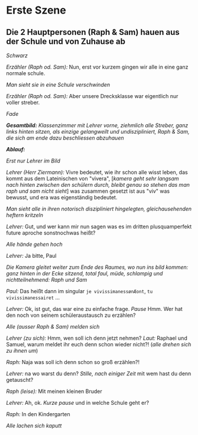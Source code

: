 # Erste Szene
## Die 2 Hauptpersonen (Raph & Sam) hauen aus der Schule und von Zuhause ab

*Schwarz*

*Erzähler (Raph od. Sam):* Nun, erst vor kurzem gingen wir alle in eine ganz normale schule.

*Man sieht sie in eine Schule verschwinden*

*Erzähler (Raph od. Sam):* Aber unsere Drecksklasse war eigentlich nur voller streber.

*Fade*

*__Gesamtbild:__ Klassenzimmer mit Lehrer vorne, ziehmlich alle Streber, ganz links hinten sitzen, als einzige gelangweilt und undiszipliniert, Raph & Sam, die sich am ende dazu beschliessen abzuhauen*

*__Ablauf:__*

*Erst nur Lehrer im Bild*

*Lehrer (Herr Ziermann):* Vivre bedeutet, wie ihr schon alle wisst leben, das kommt aus dem Lateinischen von "vivera", [*kamera geht sehr langsam nach hinten zwischen den schülern durch, bleibt genau so stehen das man raph und sam nicht sieht*]
 was zusammen gesetzt ist
aus "viv" was bewusst, und era was eigenständig bedeutet.

*Man sieht alle in ihren notorisch diszipliniert hingelegten, gleichausehenden heftern kritzeln*

*Lehrer:* Gut, und wer kann mir nun sagen was es im dritten plusquamperfekt future aproche sonstnochwas heißt?

*Alle hände gehen hoch*

*Lehrer:* Ja bitte, Paul

*Die Kamera gleitet weiter zum Ende des Raumes, wo nun ins bild kommen: ganz hinten in der Ecke sitzend, total faul, müde, schlampig und nichtteilnehmend: Raph und Sam*

*Paul:* Das heißt dann im singular `je vivissimanessønÆont`, `tu vivissimanessairet` ...

*Lehrer:* Ok, ist gut, das war eine zu einfache frage. *Pause* Hmm. Wer hat den noch von seinem schüleraustausch zu erzählen?

*Alle (ausser Raph & Sam) melden sich*

*Lehrer (zu sich):* Hmm, wen soll ich denn jetzt nehmen? *Laut:* Raphael und Samuel, warum meldet ihr euch denn schon wieder nicht?! (*alle drehen sich zu ihnen um*)

*Raph:* Naja was soll ich denn schon so groß erzählen?!

*Lehrer:* na wo warst du denn? *Stille, nach einiger Zeit* mit wem hast du denn getauscht?

*Raph (leise):* Mit meinen kleinen Bruder

*Lehrer:* Ah, ok. *Kurze pause* und in welche Schule geht er?

*Raph:* In den Kindergarten

*Alle lachen sich kaputt*
